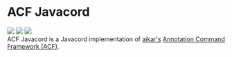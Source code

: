 
# ACF Javacord
![](https://img.shields.io/github/v/release/Greenadine/acf-javacord)
![](https://img.shields.io/badge/javacord-v3.1.2-blue)
![](https://img.shields.io/github/license/Greenadine/acf-javacord)
<br>
ACF Javacord is a Javacord implementation of [aikar's](https://github.com/aikar) [Annotation Command Framework (ACF)](https://github.com/aikar/commands).
